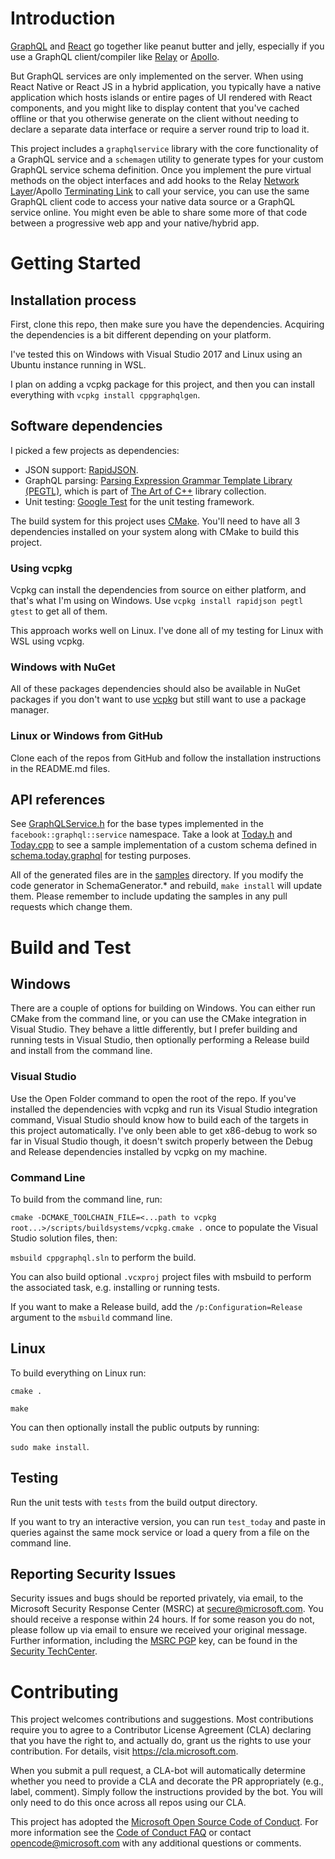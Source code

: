 # Introduction 

[GraphQL](https://graphql.org/) and [React](https://reactjs.org/) go together like peanut butter
and jelly, especially if you use a GraphQL client/compiler like [Relay](http://facebook.github.io/relay/en/)
or [Apollo](https://github.com/apollographql/apollo-client).

But GraphQL services are only implemented on the server. When using React Native or React JS in a
hybrid application, you typically have a native application which hosts islands or entire pages of
UI rendered with React components, and you might like to display content that you've cached offline
or that you otherwise generate on the client without needing to declare a separate data interface
or require a server round trip to load it.

This project includes a `graphqlservice` library with the core functionality of a GraphQL service
and a `schemagen` utility to generate types for your custom GraphQL service schema definition. Once
you implement the pure virtual methods on the object interfaces and add hooks to the Relay
[Network Layer](https://facebook.github.io/relay/docs/en/network-layer.html)/Apollo
[Terminating Link](https://www.apollographql.com/docs/link/overview.html#terminating) to call your
service, you can use the same GraphQL client code to access your native data source or a GraphQL
service online. You might even be able to share some more of that code between a progressive web
app and your native/hybrid app.

# Getting Started

## Installation process

First, clone this repo, then make sure you have the dependencies. Acquiring the dependencies is a
bit different depending on your platform.

I've tested this on Windows with Visual Studio 2017 and Linux using an Ubuntu instance running in
WSL.

I plan on adding a vcpkg package for this project, and then you can install everything with `vcpkg install cppgraphqlgen`.

## Software dependencies

I picked a few projects as dependencies:

- JSON support: [RapidJSON](https://github.com/Tencent/rapidjson).
- GraphQL parsing: [Parsing Expression Grammar Template Library (PEGTL)](https://github.com/taocpp/PEGTL), which is part of [The Art of C++](https://taocpp.github.io/) library collection.
- Unit testing: [Google Test](https://github.com/google/googletest) for the unit testing framework.

The build system for this project uses [CMake](http://www.cmake.org/). You'll need to have all 3
dependencies installed on your system along with CMake to build this project.

### Using vcpkg

Vcpkg can install the dependencies from source on either platform, and that's what I'm using on
Windows. Use `vcpkg install rapidjson pegtl gtest` to get all of them.

This approach works well on Linux. I've done all of my testing for Linux with WSL using vcpkg.

### Windows with NuGet

All of these packages dependencies should also be available in NuGet packages if you don't want to
use [vcpkg](https://github.com/Microsoft/vcpkg) but still want to use a package manager.

### Linux or Windows from GitHub

Clone each of the repos from GitHub and follow the installation instructions in the README.md
files.

## API references

See [GraphQLService.h](include/graphqlservice/GraphQLService.h) for the base types implemented in
the `facebook::graphql::service` namespace. Take a look at [Today.h](Today.h) and [Today.cpp](Today.cpp)
to see a sample implementation of a custom schema defined in [schema.today.graphql](samples/schema.today.graphql)
for testing purposes.

All of the generated files are in the [samples](samples/) directory. If you modify the code
generator in SchemaGenerator.* and rebuild, `make install` will update them. Please remember to
include updating the samples in any pull requests which change them.

# Build and Test

## Windows

There are a couple of options for building on Windows. You can either run CMake from the command
line, or you can use the CMake integration in Visual Studio. They behave a little differently, but
I prefer building and running tests in Visual Studio, then optionally performing a Release build
and install from the command line.

### Visual Studio

Use the Open Folder command to open the root of the repo. If you've installed the dependencies with
vcpkg and run its Visual Studio integration command, Visual Studio should know how to build each of
the targets in this project automatically. I've only been able to get x86-debug to work so far in
Visual Studio though, it doesn't switch properly between the Debug and Release dependencies
installed by vcpkg on my machine.

### Command Line

To build from the command line, run:

`cmake -DCMAKE_TOOLCHAIN_FILE=<...path to vcpkg root...>/scripts/buildsystems/vcpkg.cmake .` once
to populate the Visual Studio solution files, then:

`msbuild cppgraphql.sln` to perform the build.

You can also build optional `.vcxproj` project files with msbuild to perform the associated task,
e.g. installing or running tests.

If you want to make a Release build, add the `/p:Configuration=Release` argument to the `msbuild`
command line.

## Linux

To build everything on Linux run:

`cmake .`

`make`

You can then optionally install the public outputs by running:

`sudo make install`.

## Testing

Run the unit tests with `tests` from the build output directory.

If you want to try an interactive version, you can run `test_today` and paste in queries against
the same mock service or load a query from a file on the command line.

## Reporting Security Issues

Security issues and bugs should be reported privately, via email, to the Microsoft Security
Response Center (MSRC) at [secure@microsoft.com](mailto:secure@microsoft.com). You should
receive a response within 24 hours. If for some reason you do not, please follow up via
email to ensure we received your original message. Further information, including the
[MSRC PGP](https://technet.microsoft.com/en-us/security/dn606155) key, can be found in
the [Security TechCenter](https://technet.microsoft.com/en-us/security/default).

# Contributing

This project welcomes contributions and suggestions.  Most contributions require you to agree to a
Contributor License Agreement (CLA) declaring that you have the right to, and actually do, grant us
the rights to use your contribution. For details, visit https://cla.microsoft.com.

When you submit a pull request, a CLA-bot will automatically determine whether you need to provide
a CLA and decorate the PR appropriately (e.g., label, comment). Simply follow the instructions
provided by the bot. You will only need to do this once across all repos using our CLA.

This project has adopted the [Microsoft Open Source Code of Conduct](https://opensource.microsoft.com/codeofconduct/).
For more information see the [Code of Conduct FAQ](https://opensource.microsoft.com/codeofconduct/faq/) or
contact [opencode@microsoft.com](mailto:opencode@microsoft.com) with any additional questions or comments.
